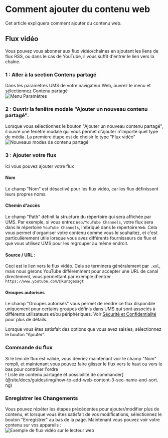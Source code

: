 # Comment ajouter du contenu web

Cet article expliquera comment ajouter du contenu web.

## Flux vidéo

Vous pouvez vous abonner aux flux vidéo/chaînes en ajoutant les liens de flux RSS, ou dans le cas de YouTube, il vous suffit d'entrer le lien vers la chaîne.

### 1 : Aller à la section Contenu partagé

Dans les paramètres UMS de votre navigateur Web, ouvrez le menu et sélectionnez Contenu partagé\
![Menu Paramètres](@site/docs/guides/img/how-to-add-web-content-1-shared-content.png)

### 2 : Ouvrir la fenêtre modale "Ajouter un nouveau contenu partagé".

Lorsque vous sélectionnez le bouton "Ajouter un nouveau contenu partagé", il ouvre une fenêtre modale qui vous permet d'ajouter n'importe quel type de média. La première étape est de choisir le type "Flux vidéo"\
![Nouveaux modes de contenu partagé](@site/docs/guides/img/how-to-add-web-content-2-add-modal.png)

### 3 : Ajouter votre flux

Ici vous pouvez ajouter votre flux

#### Nom

Le champ "Nom" est désactivé pour les flux vidéo, car les flux définissent leurs propres noms.

#### Chemin d'accès

Le champ "Path" définit la structure du répertoire qui sera affichée par UMS. Par exemple, si vous entrez `Web/YouTube Channels`, votre flux sera dans le répertoire `YouTube Channels`, imbriqué dans le répertoire `Web`. Cela vous permet d'organiser votre contenu comme vous le souhaitez, et c'est particulièrement utile lorsque vous avez différents fournisseurs de flux et que vous utilisez UMS pour les regrouper au même endroit.

#### Source / URL :

Ceci est le lien vers le flux vidéo. Cela se terminera généralement par `.xml`, mais nous gérons YouTube différemment pour accepter une URL de canal directement, vous permettant par exemple d'entrer `https://www.youtube.com/@kurzgesagt`

#### Groupes autorisés

Le champ "Groupes autorisés" vous permet de rendre ce flux disponible uniquement pour certains groupes définis dans UMS qui sont associés à différents utilisateurs et/ou périphériques. Voir [Sécurité et Confidentialité](../configuration/security-and-privacy.md#link-person-to-renderer) pour plus de détails.

Lorsque vous êtes satisfait des options que vous avez saisies, sélectionnez le bouton "Ajouter".

### Commande du flux

Si le lien de flux est valide, vous devriez maintenant voir le champ "Nom" rempli, et maintenant vous pouvez faire glisser le flux vers le haut ou vers le bas pour contrôler l'ordre\
! Liste de contenu partagée et possibilité de commander](@site/docs/guides/img/how-to-add-web-content-3-see-name-and-sort. ng)

### Enregistrer les Changements

Vous pouvez répéter les étapes précédentes pour ajouter/modifier plus de contenu, et lorsque vous êtes satisfait de vos modifications, sélectionnez le bouton "Enregistrer" au bas de la page. Maintenant vous pouvez voir votre contenu sur vos appareils :\
![Exemple de flux vidéo sur le lecteur web](@site/docs/guides/img/how-to-add-web-content-4-feed-player.png)

